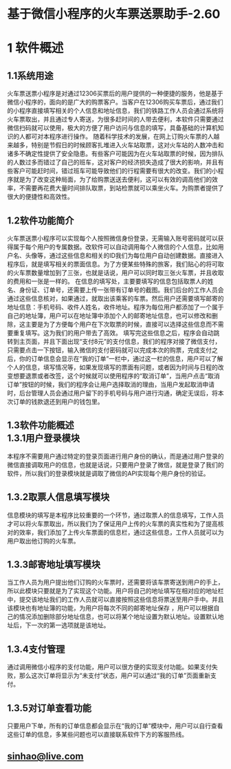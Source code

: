 # 基于微信小程序的火车票送票助手-2.60

1	软件概述
=====

1.1系统用途
---------
火车票送票小程序是对通过12306买票后的用户提供的一种便捷的服务，他是基于微信小程序的，面向的是广大的购票客户。当客户在12306购买车票后，通过我们的小程序直接填写相关的个人信息和地址信息，我们的铁路工作人员会通过系统将火车票取出，并且通过专人寄送，为很多赶时间的人带去便利，本软件只需要通过微信扫码就可以使用，极大的方便了用户访问与信息的填写，具备基础的计算机知识的人都可对本程序进行操作。
随着科学技术的发展，在网上订购火车票的人越来越多，特别是节假日的时候顾客扎堆进入火车站取票，这对火车站的人数冲击和诸多不确定性提供了安全隐患。有些客户可能因为在火车站取票的时候，因为排队的人数过多而错过了自己的班车，这对客户的经济损失造成了很大的影响，并且有些客户可能赶时间，错过班车可能导致他们的行程需要有很大的改变。我们的小程序就是为了改变这种局面，为了给购票送送去便利，这可以有效的调高他们的效率，不需要再花费大量时间排队取票，到站检票就可以乘坐火车。为购票者提供了很大的便捷性和高效性。

1.2软件功能简介
---------
火车票送票小程序可以实现每个人按照微信身份登录，无需输入账号密码就可以获得属于每个用户的专属数据。改软件可以自动调用每个人微信的个人信息，比如用户名、头像等，通过这些信息和相关的ID我们为每位用户自动创建数据。直接进入程序后，就是填写相关的票面信息。为了方便某些特殊的旅客，我们贴心的将可取的火车票数量增加到了三张，也就是话说，用户可以同时取三张火车票，并且收取的费用和一张是一样的。
在信息的填写处，主要要填写的信息包括取票人的姓名、身份证、订单号，还需要上传一张带有订单号的截图。我们后台的工作人员会通过这些信息核对，如果通过，就取出该乘客的车票。然后用户还需要填写邮寄的地址信息：手机号码、收件人姓名，收件地址。程序为每位用户都添加了一个属于自己的地址簿，用户可以在地址簿中添加个人的邮寄地址信息，也可以修改和删除，这主要是为了方便每个用户在下次取票的时候，直接可以选择这些信息而不需要重复填写。这为我们的用户带去了高效。
填写完这些信息之后，程序会自动跳转到主页面，并且下面出现“支付8元”的支付信息，我们的程序对接了微信支付，只需要点击一下按钮，输入微信的支付密码就可以完成本次的购票，完成支付之后，你的订单信息会显示在“我的订单”一栏中，通过这一栏的信息，用户可以了解个人的信息，填写情况等，如果发现填写的票面有问题，或者因为时间与日程的改变想要退票或者改签，这个时候就可以使用程序的“取消订单”，当用户点击“取消订单”按钮的时候，我们的程序会让用户选择取消的理由，当用户发起取消申请时，后台管理人员会通过用户留下的手机号码与用户进行沟通，确定无误后，将本次订单的钱款退还到用户的钱包里。

1.3软件功能概述<br>
1.3.1用户登录模块
----
本程序不需要用户通过特定的登录页面进行用户身份的确认，而是通过用户登录的微信直接调取用户的信息，也就是话说，只要用户登录了微信，就是登录了我们的软件，所以我们的登录模块就是调取了微信的API实现每个用户身份的验证。

1.3.2取票人信息填写模块
-----------
信息模块的填写是本程序比较重要的一个环节，通过取票人的信息填写，工作人员才可以将火车票取出，所以我们为了保证用户上传的火车票的真实性和为了提高核对的效率，我们添加了上传火车票面的信息栏，通过这些信息，工作人员就可以为用户取出他订购的火车票。

1.3.3邮寄地址填写模块
--------
当工作人员为用户提出他们订购的火车票时，还需要将该车票寄送到用户的手上，所以此模块只要就是为了实现这个功能。用户将自己的地址填写在相对应的地址栏中，提交该地址我们的工作人员就可以直接按照这些信息将票送至用户手中。并且该模块也有地址簿的功能，为用户将每次不同的邮寄地址保存 ，用户可以根据自己的情况添加删除部分地址信息，也可以将某个地址设置为默认地址。设置默认地址后，下一次的第一选项就是该地址。

1.3.4支付管理
---------
通过调用微信小程序的支付功能，用户可以很方便的实现支付功能。如果支付失败，那么这次订单将显示为“未支付”状态，用户可以通过“我的订单”页面重新支付。

1.3.5对订单查看功能
---------
只要用户下单，所有的订单信息都会显示在“我的订单”模块中，用户可以自行查看这些订单的信息，多某些问题也可以直接联系软件下方的客服热线。

## sinhao@live.com
